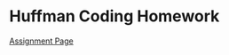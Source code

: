 # Huffman Coding Homework

[Assignment Page](https://canvas.uw.edu/courses/1817334/assignments/10145424)
